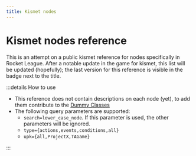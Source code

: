 ```yaml
---
title: Kismet nodes
---
```


# Kismet nodes reference <Badge text="version: 2.24"/>

This is an attempt on a public kismet reference for nodes specifically in Rocket League.
After a notable update in the game for kismet, this list will be updated (hopefully);
the last version for this reference is visible in the badge next to the title.

:::details How to use

- This reference does not contain descriptions on each node (yet), to add them contribute to the [Dummy Classes](https://github.com/rocketleaguemapmaking/RL-Dummy-Classes)
- The following query parameters are supported:
  - `search=lower_case_node`. If this parameter is used, the other parameters will be ignored.
  - `type={actions,events,conditions,all}`
  - `upk={all,ProjectX,TAGame}`

:::

<KismetNodeSearch  
    categories="actions,conditions,events"  
    packages="TAGame,ProjectX"
/>
